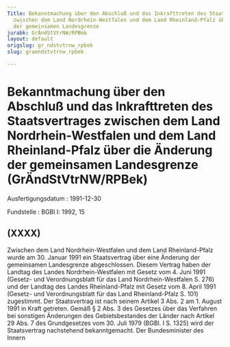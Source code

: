 ```yaml
---
Title: Bekanntmachung über den Abschluß und das Inkrafttreten des Staatsvertrages
  zwischen dem Land Nordrhein-Westfalen und dem Land Rheinland-Pfalz über die Änderung
  der gemeinsamen Landesgrenze
jurabk: GrÄndStVtrNW/RPBek
layout: default
origslug: gr_ndstvtrnw_rpbek
slug: graendstvtrnw_rpbek

---
```


# Bekanntmachung über den Abschluß und das Inkrafttreten des Staatsvertrages zwischen dem Land Nordrhein-Westfalen und dem Land Rheinland-Pfalz über die Änderung der gemeinsamen Landesgrenze (GrÄndStVtrNW/RPBek)

Ausfertigungsdatum
:   1991-12-30

Fundstelle
:   BGBl I: 1992, 15



## (XXXX)

Zwischen dem Land Nordrhein-Westfalen und dem Land Rheinland-Pfalz wurde am 30. Januar 1991 ein Staatsvertrag über eine Änderung der gemeinsamen Landesgrenze abgeschlossen. Diesem Vertrag haben der Landtag des Landes Nordrhein-Westfalen mit Gesetz vom 4. Juni 1991 (Gesetz- und Verordnungsblatt für das Land Nordrhein-Westfalen S. 276) und der Landtag des Landes Rheinland-Pfalz mit Gesetz vom 8. April 1991 (Gesetz- und Verordnungsblatt für das Land Rheinland-Pfalz S. 101) zugestimmt. Der Staatsvertrag ist nach seinem Artikel 3 Abs. 2 am 1. August 1991 in Kraft getreten.
Gemäß § 2 Abs. 3 des Gesetzes über das Verfahren bei sonstigen Änderungen des Gebietsbestandes der Länder nach Artikel 29 Abs. 7 des Grundgesetzes vom 30. Juli 1979 (BGBl. I S. 1325) wird der Staatsvertrag nachstehend bekanntgemacht.
Der Bundesminister des Innern

